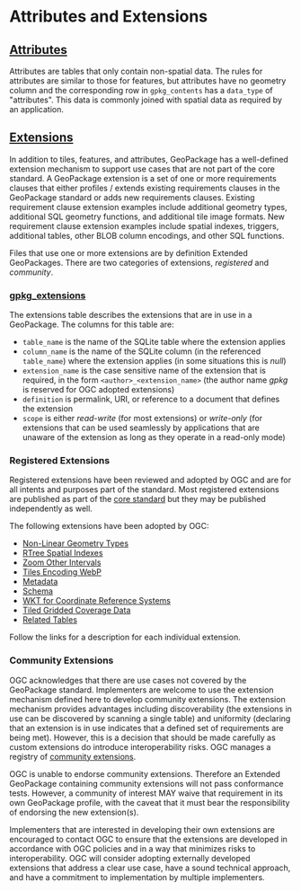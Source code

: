 # Attributes and Extensions

## [Attributes](http://www.geopackage.org/spec130/#attributes)

Attributes are tables that only contain non-spatial data. The rules for
attributes are similar to those for features, but attributes have no
geometry column and the corresponding row in `gpkg_contents` has a
`data_type` of \"attributes\". This data is commonly joined with spatial
data as required by an application.

## [Extensions](http://www.geopackage.org/spec130/#extension_mechanism)

In addition to tiles, features, and attributes, GeoPackage has a
well-defined extension mechanism to support use cases that are not part
of the core standard. A GeoPackage extension is a set of one or more
requirements clauses that either profiles / extends existing
requirements clauses in the GeoPackage standard or adds new requirements
clauses. Existing requirement clause extension examples include
additional geometry types, additional SQL geometry functions, and
additional tile image formats. New requirement clause extension examples
include spatial indexes, triggers, additional tables, other BLOB column
encodings, and other SQL functions.

Files that use one or more extensions are by definition Extended
GeoPackages. There are two categories of extensions, *registered* and
*community*.

### [gpkg_extensions](http://www.geopackage.org/spec130/#extensions_table_definition)

The extensions table describes the extensions that are in use in a
GeoPackage. The columns for this table are:

-   `table_name` is the name of the SQLite table where the extension
    applies
-   `column_name` is the name of the SQLite column (in the referenced
    `table_name`) where the extension applies (in some situations this
    is *null*)
-   `extension_name` is the case sensitive name of the extension that is
    required, in the form `<author>_<extension_name>` (the author name
    *gpkg* is reserved for OGC adopted extensions)
-   `definition` is permalink, URI, or reference to a document that
    defines the extension
-   `scope` is either *read-write* (for most extensions) or *write-only*
    (for extensions that can be used seamlessly by applications that are
    unaware of the extension as long as they operate in a read-only
    mode)

### Registered Extensions

Registered extensions have been reviewed and adopted by OGC and are for
all intents and purposes part of the standard. Most registered
extensions are published as part of the [core
standard](http://www.geopackage.org/spec130/#registered_extensions) but
they may be published independently as well.

The following extensions have been adopted by OGC:

-   [Non-Linear Geometry
    Types](extensions/nonlinear_geometry_types.html)
-   [RTree Spatial Indexes](extensions/rtree_spatial_indexes.html)
-   [Zoom Other Intervals](extensions/zoom_other_intervals.html)
-   [Tiles Encoding WebP](extensions/tiles_encoding_webp.html)
-   [Metadata](extensions/metadata.html)
-   [Schema](extensions/schema.html)
-   [WKT for Coordinate Reference Systems](extensions/wkt_for_crs.html)
-   [Tiled Gridded Coverage
    Data](extensions/tiled_gridded_coverage_data.html)
-   [Related Tables](extensions/related_tables.html)

Follow the links for a description for each individual extension.

### Community Extensions

OGC acknowledges that there are use cases not covered by the GeoPackage
standard. Implementers are welcome to use the extension mechanism
defined here to develop community extensions. The extension mechanism
provides advantages including discoverability (the extensions in use can
be discovered by scanning a single table) and uniformity (declaring that
an extension is in use indicates that a defined set of requirements are
being met). However, this is a decision that should be made carefully as
custom extensions do introduce interoperability risks. OGC manages a
registry of [community
extensions](http://www.geopackage.org/extensions.html#_community_extensions).

OGC is unable to endorse community extensions. Therefore an Extended
GeoPackage containing community extensions will not pass conformance
tests. However, a community of interest MAY waive that requirement in
its own GeoPackage profile, with the caveat that it must bear the
responsibility of endorsing the new extension(s).

Implementers that are interested in developing their own extensions are
encouraged to contact OGC to ensure that the extensions are developed in
accordance with OGC policies and in a way that minimizes risks to
interoperability. OGC will consider adopting externally developed
extensions that address a clear use case, have a sound technical
approach, and have a commitment to implementation by multiple
implementers.
